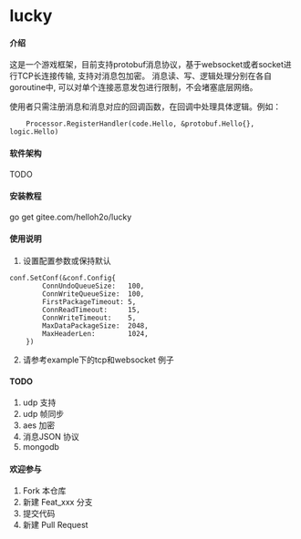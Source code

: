 # lucky

#### 介绍
这是一个游戏框架，目前支持protobuf消息协议，基于websocket或者socket进行TCP长连接传输, 支持对消息包加密。
消息读、写、逻辑处理分别在各自goroutine中, 可以对单个连接恶意发包进行限制，不会堵塞底层网络。

使用者只需注册消息和消息对应的回调函数，在回调中处理具体逻辑。例如：
```
	Processor.RegisterHandler(code.Hello, &protobuf.Hello{}, logic.Hello)
```

#### 软件架构
TODO

#### 安装教程

go get gitee.com/helloh2o/lucky

#### 使用说明

1. 设置配置参数或保持默认
```
conf.SetConf(&conf.Config{
		ConnUndoQueueSize:   100,
		ConnWriteQueueSize:  100,
		FirstPackageTimeout: 5,
		ConnReadTimeout:     15,
		ConnWriteTimeout:    5,
		MaxDataPackageSize:  2048,
		MaxHeaderLen:        1024,
	})
```
2. 请参考example下的tcp和websocket 例子

#### TODO
1. udp 支持
2. udp 帧同步
3. aes 加密
4. 消息JSON 协议
5. mongodb 
#### 欢迎参与

1.  Fork 本仓库
2.  新建 Feat_xxx 分支
3.  提交代码
4.  新建 Pull Request
